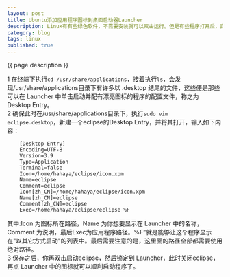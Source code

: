 ```yaml
---
layout: post
title: Ubuntu添加应用程序图标到桌面启动器Launcher
description: Linux有有些绿色软件，不需要安装就可以双击运行。但是有些程序打开后，直接在Launcher中右键选择Lock to Launcher会使用默认图标，一点都不美观。并且即使锁定到Launcher中，单击后一闪，什么都没有发生，并没有启动应用程序。比如说：eclipse、Sublime Text等。下面就以eclipse做演示，如果解决遇到的问题。
category: blog
tags: linux
published: true
---
```


{{ page.description }}

1 在终端下执行`cd /usr/share/applications`，接着执行`ls`，会发现/usr/share/applications目录下有许多以 .desktop 结尾的文件，这些便是那些可以在 Launcher 中单击启动并配有漂亮图标的程序的配置文件，称之为 Desktop Entry。  
2 确保此时在/usr/share/applications目录下，执行`sudo vim eclipse.desktop`，新建一个eclipse的Desktop Entry，并将其打开，输入如下内容：  

        [Desktop Entry]  
        Encoding=UTF-8  
        Version=3.9  
        Type=Application  
        Terminal=false  
        Icon=/home/hahaya/eclipse/icon.xpm  
        Name=eclipse  
        Comment=eclipse  
        Icon[zh_CN]=/home/hahaya/eclipse/icon.xpm  
        Name[zh_CN]=eclipse  
        Comment[zh_CN]=eclipse  
        Exec=/home/hahaya/eclipse/eclipse %F  

其中:Icon 为图标所在路径，Name 为你想要显示在 Launcher 中的名称，Comment 为说明，最后Exec为应用程序路径。%F”就是能够让这个程序显示在"以其它方式启动"的列表中。最后需要注意的是，这里面的路径全部都需要使用绝对路径。  
3 保存之后，你再双击启动eclipse，然后锁定到 Launcher，此时关闭eclipse，再点 Launcher 中的图标就可以顺利启动程序了。

